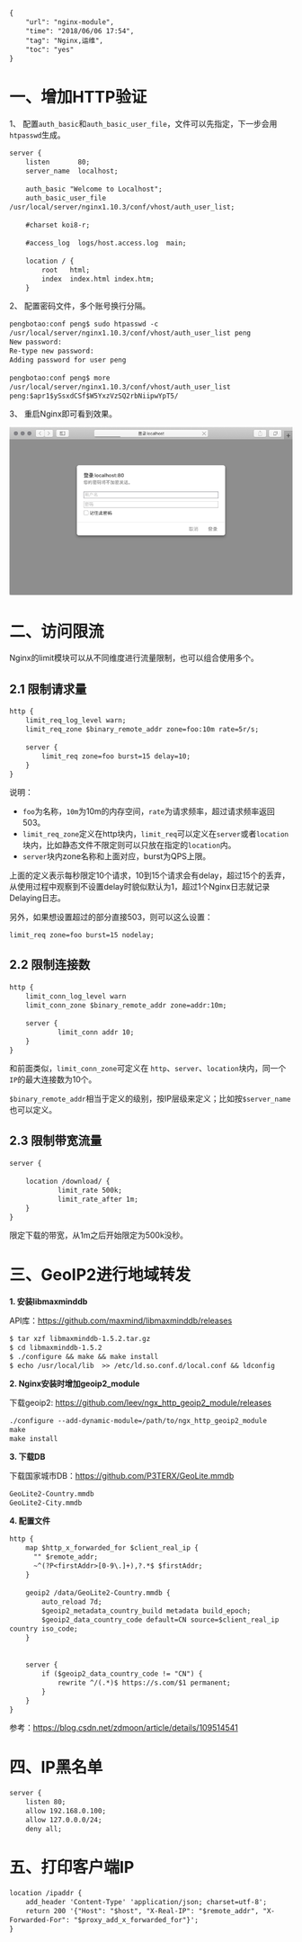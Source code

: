 ```
{
    "url": "nginx-module",
    "time": "2018/06/06 17:54",
    "tag": "Nginx,运维",
    "toc": "yes"
}
```


# 一、增加HTTP验证

1、 配置`auth_basic`和`auth_basic_user_file`，文件可以先指定，下一步会用`htpasswd`生成。

```
server {
    listen       80;
    server_name  localhost;

    auth_basic "Welcome to Localhost";
    auth_basic_user_file /usr/local/server/nginx1.10.3/conf/vhost/auth_user_list;

    #charset koi8-r;

    #access_log  logs/host.access.log  main;

    location / {
        root   html;
        index  index.html index.htm;
    }
```

2、 配置密码文件，多个账号换行分隔。

```
pengbotao:conf peng$ sudo htpasswd -c /usr/local/server/nginx1.10.3/conf/vhost/auth_user_list peng
New password:
Re-type new password:
Adding password for user peng

pengbotao:conf peng$ more /usr/local/server/nginx1.10.3/conf/vhost/auth_user_list
peng:$apr1$ySsxdCSf$W5YxzVzSQ2rbNiipwYpT5/
```

3、 重启Nginx即可看到效果。

![](../../static/uploads/nginx-basic-auth.png)

# 二、访问限流

Nginx的limit模块可以从不同维度进行流量限制，也可以组合使用多个。

## 2.1 限制请求量

```
http {
    limit_req_log_level warn;
    limit_req_zone $binary_remote_addr zone=foo:10m rate=5r/s;
    
    server {
        limit_req zone=foo burst=15 delay=10;
    }
}
```

说明：

- `foo`为名称，`10m`为10m的内存空间，`rate`为请求频率，超过请求频率返回503。
- `limit_req_zone`定义在http块内，`limit_req`可以定义在`server`或者`location`块内，比如静态文件不限定则可以只放在指定的`location`内。
- `server`块内zone名称和上面对应，burst为QPS上限。

上面的定义表示每秒限定10个请求，10到15个请求会有delay，超过15个的丢弃，从使用过程中观察到不设置delay时貌似默认为1，超过1个Nginx日志就记录Delaying日志。

另外，如果想设置超过的部分直接503，则可以这么设置：

```
limit_req zone=foo burst=15 nodelay;
```

## 2.2 限制连接数

```
http {
    limit_conn_log_level warn
    limit_conn_zone $binary_remote_addr zone=addr:10m;
    
    server {
            limit_conn addr 10;
    }
}
```

和前面类似，`limit_conn_zone`可定义在 `http`、`server`、`location`块内，同一个`IP`的最大连接数为10个。

`$binary_remote_addr`相当于定义的级别，按IP层级来定义；比如按`$server_name`也可以定义。

## 2.3 限制带宽流量

```
server {

    location /download/ {
            limit_rate 500k;
            limit_rate_after 1m;
    }
}

```

限定下载的带宽，从1m之后开始限定为500k没秒。

# 三、GeoIP2进行地域转发

**1. 安装libmaxminddb**

API库：https://github.com/maxmind/libmaxminddb/releases

```
$ tar xzf libmaxminddb-1.5.2.tar.gz
$ cd libmaxminddb-1.5.2
$ ./configure && make && make install
$ echo /usr/local/lib  >> /etc/ld.so.conf.d/local.conf && ldconfig
```

**2. Nginx安装时增加geoip2_module**

下载geoip2: https://github.com/leev/ngx_http_geoip2_module/releases

```
./configure --add-dynamic-module=/path/to/ngx_http_geoip2_module
make
make install
```

**3. 下载DB**

下载国家城市DB：https://github.com/P3TERX/GeoLite.mmdb

```
GeoLite2-Country.mmdb
GeoLite2-City.mmdb
```

**4. 配置文件**

```
http {
    map $http_x_forwarded_for $client_real_ip {
      "" $remote_addr;
      ~^(?P<firstAddr>[0-9\.]+),?.*$ $firstAddr;
    }

    geoip2 /data/GeoLite2-Country.mmdb {
        auto_reload 7d;
        $geoip2_metadata_country_build metadata build_epoch;
        $geoip2_data_country_code default=CN source=$client_real_ip country iso_code;
    }
    
    
    server {
        if ($geoip2_data_country_code != "CN") {
            rewrite ^/(.*)$ https://s.com/$1 permanent;
        }
    }
}
```

参考：https://blog.csdn.net/zdmoon/article/details/109514541

# 四、IP黑名单

```
server {
    listen 80;
    allow 192.168.0.100;
    allow 127.0.0.0/24;
    deny all;
```

# 五、打印客户端IP

```
location /ipaddr {
    add_header 'Content-Type' 'application/json; charset=utf-8';
    return 200 '{"Host": "$host", "X-Real-IP": "$remote_addr", "X-Forwarded-For": "$proxy_add_x_forwarded_for"}';
}
```
